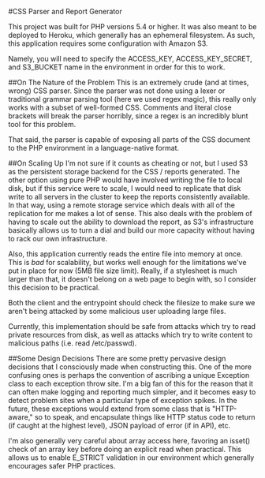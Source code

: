 #CSS Parser and Report Generator

This project was built for PHP versions 5.4 or higher.
It was also meant to be deployed to Heroku, which generally
has an ephemeral filesystem. As such, this application requires some
configuration with Amazon S3.

Namely, you will need to specify the ACCESS_KEY, ACCESS_KEY_SECRET, and S3_BUCKET name
in the environment in order for this to work.

##On The Nature of the Problem
This is an extremely crude (and at times, wrong) CSS parser. Since the parser
was not done using a lexer or traditional grammar parsing tool (here we used regex magic),
this really only works with a subset of well-formed CSS. Comments and literal close brackets
will break the parser horribly, since a regex is an incredibly blunt tool for this problem.

That said, the parser is capable of exposing all parts of the CSS document
to the PHP environment in a language-native format.

##On Scaling Up
I'm not sure if it counts as cheating or not, but I used S3 as the persistent storage
backend for the CSS / reports generated. The other option using pure PHP would have involved
writing the file to local disk, but if this service were to scale, I would need to replicate
that disk write to all servers in the cluster to keep the reports consistently available. In that
way, using a remote storage service which deals with all of the replication for me makes a lot of sense.
This also deals with the problem of having to scale out the ability to download the report, as S3's
infrastructure basically allows us to turn a dial and build our more capacity without having to rack
our own infrastructure.

Also, this application currently reads the entire file into memory at once. This is *bad* for scalability,
but works well enough for the limitations we've put in place for now (5MB file size limit). Really,
if a stylesheet is much larger than that, it doesn't belong on a web page to begin with, so I consider
this decision to be practical.

Both the client and the entrypoint should check the filesize to make sure we aren't being attacked by
some malicious user uploading large files.

Currently, this implementation should be safe from attacks which try to read private resources from disk,
as well as attacks which try to write content to malicious paths (i.e. read /etc/passwd).

##Some Design Decisions
There are some pretty pervasive design decisions that I consciously made when constructing this.
One of the more confusing ones is perhaps the convention of ascribing a unique Exception class to each
exception throw site. I'm a big fan of this for the reason that it can often make logging and reporting
much simpler, and it becomes easy to detect problem sites when a particular type of exception spikes. In
the future, these exceptions would extend from some class that is "HTTP-aware," so to speak, and encapsulate
things like HTTP status code to return (if caught at the highest level), JSON payload of error (if in API),
etc.

I'm also generally very careful about array access here, favoring an isset() check of an array key
before doing an explicit read when practical. This allows us to enable E_STRICT validation in our
environment which generally encourages safer PHP practices.